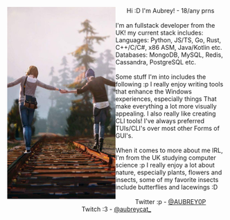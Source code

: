 <p float="left">
  <img src="images/lis2.jpg" width="250" align="left">
  <p float="left">
    <samp>
      <div align="center">
      Hi :D I'm Aubrey! - 18/any prns
      <br>
      </div>
      <br>
      I'm an fullstack developer from the UK! my current stack includes:
      Languages: Python, JS/TS, Go, Rust, C++/C/C#, x86 ASM, Java/Kotlin etc.
      Databases: MongoDB, MySQL, Redis, Cassandra, PostgreSQL etc.
      <br>
      <br>
      Some stuff I'm into includes the following :p
      I really enjoy writing tools that enhance the Windows experiences, especially things
      That make everything a lot more visually appealing.
      I also really like creating CLI tools! I've always preferred TUIs/CLI's over most other
      Forms of GUI's.
      <br>
      <br>
      When it comes to more about me IRL, I'm from the UK studying computer science :p
      I really enjoy a lot about nature, especially plants, flowers and insects, some
      of my favorite insects include butterflies and lacewings :D
      <br>
      <br>
      <div align="center">
        Twitter :p -
        <a href="twitter.com/AUBREY0P">@AUBREY0P</a><br>
        Twitch :3 -
        <a href="https://www.twitch.tv/aubreycat_">@aubreycat_</a><br>
      </div>
    </samp>
  </p>
</p>
